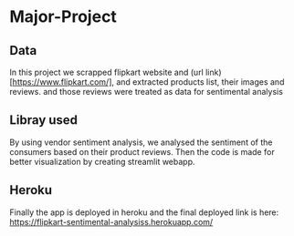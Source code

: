 # Major-Project

## Data
In this project we scrapped flipkart website and (url link)[https://www.flipkart.com/], and extracted products list, their images and reviews.
and those reviews were treated as data for sentimental analysis

## Libray used
By using vendor sentiment analysis, we analysed the sentiment of the consumers based on their product reviews.
Then the code is made for better visualization by creating streamlit webapp.

## Heroku 
Finally the app is deployed in heroku and the final deployed link is here:
https://flipkart-sentimental-analysiss.herokuapp.com/
